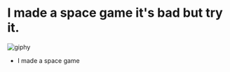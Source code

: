# I made a space game it's bad but try it. 

![giphy](https://github.com/dingdingwall/MySpaceGame/assets/113763700/f08f0f98-3353-4517-b93c-c5fb8f3b2f2a)

- I made a space game 
